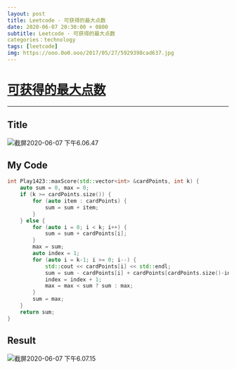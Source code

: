 ```yaml
---
layout: post
title: Leetcode - 可获得的最大点数
date: 2020-06-07 20:30:00 + 0800
subtitle: Leetcode - 可获得的最大点数
categories：technology
tags: [leetcode]
img: https://ooo.0o0.ooo/2017/05/27/5929398cad637.jpg
---
```

# [可获得的最大点数](https://leetcode-cn.com/problems/maximum-points-you-can-obtain-from-cards/)

---

## Title

![截屏2020-06-07 下午6.06.47](https://tva1.sinaimg.cn/large/007S8ZIlly1gfjvw825a7j30ya0kqn16.jpg)

## My Code

```c++
int Play1423::maxScore(std::vector<int> &cardPoints, int k) {
    auto sum = 0, max = 0;
    if (k >= cardPoints.size()) {
        for (auto item : cardPoints) {
            sum = sum + item;
        }
    } else {
        for (auto i = 0; i < k; i++) {
            sum = sum + cardPoints[i];
        }
        max = sum;
        auto index = 1;
        for (auto i = k-1; i >= 0; i--) {
            std::cout << cardPoints[i] << std::endl;
            sum = sum - cardPoints[i] + cardPoints[cardPoints.size()-index];
            index = index + 1;
            max = max < sum ? sum : max;
        }
        sum = max;
    }
    return sum;
}
```

## Result

![截屏2020-06-07 下午6.07.15](https://tva1.sinaimg.cn/large/007S8ZIlly1gfjvx03bh2j30y80awwf5.jpg)

